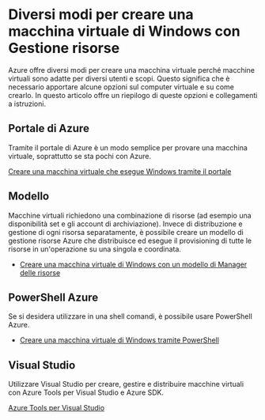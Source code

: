 <properties
    pageTitle="Diversi modi per creare una macchina virtuale di Windows | Microsoft Azure"
    description="Sono elencati i diversi metodi di creazione di una macchina virtuale di Windows con Gestione risorse."
    services="virtual-machines-windows"
    documentationCenter=""
    authors="cynthn"
    manager="timlt"
    editor=""
    tags="azure-resource-manager"/>

<tags
    ms.service="virtual-machines-windows"
    ms.devlang="na"
    ms.topic="article"
    ms.tgt_pltfrm="vm-windows"
    ms.workload="infrastructure-services"
    ms.date="09/27/2016"
    ms.author="cynthn"/>

# <a name="different-ways-to-create-a-windows-virtual-machine-with-resource-manager"></a>Diversi modi per creare una macchina virtuale di Windows con Gestione risorse

Azure offre diversi modi per creare una macchina virtuale perché macchine virtuali sono adatte per diversi utenti e scopi. Questo significa che è necessario apportare alcune opzioni sul computer virtuale e su come crearlo. In questo articolo offre un riepilogo di queste opzioni e collegamenti a istruzioni.

## <a name="azure-portal"></a>Portale di Azure

Tramite il portale di Azure è un modo semplice per provare una macchina virtuale, soprattutto se sta pochi con Azure. 

[Creare una macchina virtuale che esegue Windows tramite il portale](virtual-machines-windows-hero-tutorial.md)

## <a name="template"></a>Modello

Macchine virtuali richiedono una combinazione di risorse (ad esempio una disponibilità set e gli account di archiviazione). Invece di distribuzione e gestione di ogni risorsa separatamente, è possibile creare un modello di gestione risorse Azure che distribuisce ed esegue il provisioning di tutte le risorse in un'operazione su una singola e coordinata.

- [Creare una macchina virtuale di Windows con un modello di Manager delle risorse](virtual-machines-windows-ps-template.md)


## <a name="azure-powershell"></a>PowerShell Azure

Se si desidera utilizzare in una shell comandi, è possibile usare PowerShell Azure.

- [Creare una macchina virtuale di Windows tramite PowerShell](virtual-machines-windows-ps-create.md)


## <a name="visual-studio"></a>Visual Studio

Utilizzare Visual Studio per creare, gestire e distribuire macchine virtuali con Azure Tools per Visual Studio e Azure SDK.

[Azure Tools per Visual Studio](https://www.visualstudio.com/features/azure-tools-vs)


